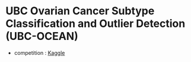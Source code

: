 # UBC Ovarian Cancer Subtype Classification and Outlier Detection (UBC-OCEAN)
- competition : [Kaggle](https://www.kaggle.com/competitions/UBC-OCEAN)